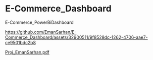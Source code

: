 # E-Commerce_Dashboard
E-Commerce_PowerBiDashboard


https://github.com/EmanSarhan/E-Commerce_Dashboard/assets/32900511/9f8528dc-1262-4706-aae7-ce9501bdc2b8

[Proj_EmanSarhan.pdf](https://github.com/EmanSarhan/E-Commerce_Dashboard/files/15050741/Proj_EmanSarhan.pdf)
